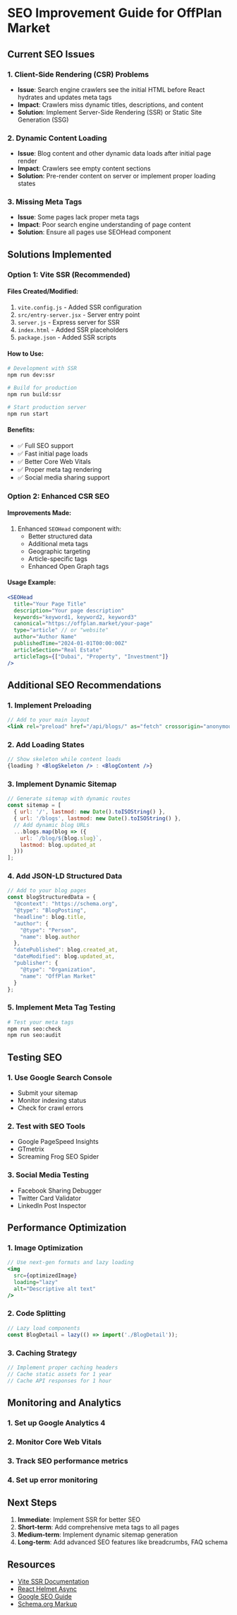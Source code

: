 # SEO Improvement Guide for OffPlan Market

## Current SEO Issues

### 1. Client-Side Rendering (CSR) Problems
- **Issue**: Search engine crawlers see the initial HTML before React hydrates and updates meta tags
- **Impact**: Crawlers miss dynamic titles, descriptions, and content
- **Solution**: Implement Server-Side Rendering (SSR) or Static Site Generation (SSG)

### 2. Dynamic Content Loading
- **Issue**: Blog content and other dynamic data loads after initial page render
- **Impact**: Crawlers see empty content sections
- **Solution**: Pre-render content on server or implement proper loading states

### 3. Missing Meta Tags
- **Issue**: Some pages lack proper meta tags
- **Impact**: Poor search engine understanding of page content
- **Solution**: Ensure all pages use SEOHead component

## Solutions Implemented

### Option 1: Vite SSR (Recommended)

#### Files Created/Modified:
1. `vite.config.js` - Added SSR configuration
2. `src/entry-server.jsx` - Server entry point
3. `server.js` - Express server for SSR
4. `index.html` - Added SSR placeholders
5. `package.json` - Added SSR scripts

#### How to Use:
```bash
# Development with SSR
npm run dev:ssr

# Build for production
npm run build:ssr

# Start production server
npm run start
```

#### Benefits:
- ✅ Full SEO support
- ✅ Fast initial page loads
- ✅ Better Core Web Vitals
- ✅ Proper meta tag rendering
- ✅ Social media sharing support

### Option 2: Enhanced CSR SEO

#### Improvements Made:
1. Enhanced `SEOHead` component with:
   - Better structured data
   - Additional meta tags
   - Geographic targeting
   - Article-specific tags
   - Enhanced Open Graph tags

#### Usage Example:
```jsx
<SEOHead
  title="Your Page Title"
  description="Your page description"
  keywords="keyword1, keyword2, keyword3"
  canonical="https://offplan.market/your-page"
  type="article" // or "website"
  author="Author Name"
  publishedTime="2024-01-01T00:00:00Z"
  articleSection="Real Estate"
  articleTags={["Dubai", "Property", "Investment"]}
/>
```

## Additional SEO Recommendations

### 1. Implement Preloading
```jsx
// Add to your main layout
<link rel="preload" href="/api/blogs/" as="fetch" crossorigin="anonymous" />
```

### 2. Add Loading States
```jsx
// Show skeleton while content loads
{loading ? <BlogSkeleton /> : <BlogContent />}
```

### 3. Implement Dynamic Sitemap
```jsx
// Generate sitemap with dynamic routes
const sitemap = [
  { url: '/', lastmod: new Date().toISOString() },
  { url: '/blogs', lastmod: new Date().toISOString() },
  // Add dynamic blog URLs
  ...blogs.map(blog => ({
    url: `/blog/${blog.slug}`,
    lastmod: blog.updated_at
  }))
];
```

### 4. Add JSON-LD Structured Data
```jsx
// Add to your blog pages
const blogStructuredData = {
  "@context": "https://schema.org",
  "@type": "BlogPosting",
  "headline": blog.title,
  "author": {
    "@type": "Person",
    "name": blog.author
  },
  "datePublished": blog.created_at,
  "dateModified": blog.updated_at,
  "publisher": {
    "@type": "Organization",
    "name": "OffPlan Market"
  }
};
```

### 5. Implement Meta Tag Testing
```bash
# Test your meta tags
npm run seo:check
npm run seo:audit
```

## Testing SEO

### 1. Use Google Search Console
- Submit your sitemap
- Monitor indexing status
- Check for crawl errors

### 2. Test with SEO Tools
- Google PageSpeed Insights
- GTmetrix
- Screaming Frog SEO Spider

### 3. Social Media Testing
- Facebook Sharing Debugger
- Twitter Card Validator
- LinkedIn Post Inspector

## Performance Optimization

### 1. Image Optimization
```jsx
// Use next-gen formats and lazy loading
<img 
  src={optimizedImage} 
  loading="lazy"
  alt="Descriptive alt text"
/>
```

### 2. Code Splitting
```jsx
// Lazy load components
const BlogDetail = lazy(() => import('./BlogDetail'));
```

### 3. Caching Strategy
```jsx
// Implement proper caching headers
// Cache static assets for 1 year
// Cache API responses for 1 hour
```

## Monitoring and Analytics

### 1. Set up Google Analytics 4
### 2. Monitor Core Web Vitals
### 3. Track SEO performance metrics
### 4. Set up error monitoring

## Next Steps

1. **Immediate**: Implement SSR for better SEO
2. **Short-term**: Add comprehensive meta tags to all pages
3. **Medium-term**: Implement dynamic sitemap generation
4. **Long-term**: Add advanced SEO features like breadcrumbs, FAQ schema

## Resources

- [Vite SSR Documentation](https://vitejs.dev/guide/ssr.html)
- [React Helmet Async](https://github.com/staylor/react-helmet-async)
- [Google SEO Guide](https://developers.google.com/search/docs)
- [Schema.org Markup](https://schema.org/)
